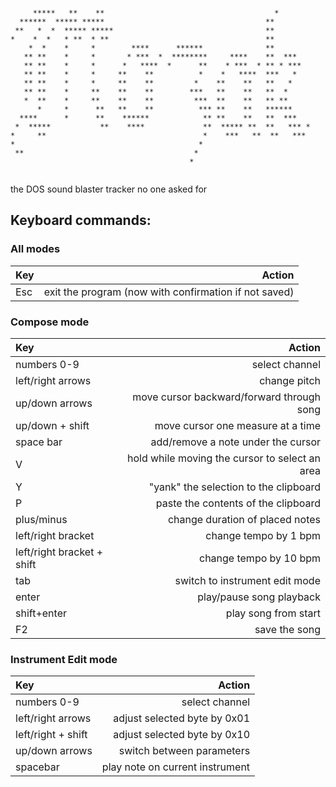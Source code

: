````
                                                                    
     *****   **    **                                      *        
  ******  ***** *****                                    **         
 **   *  *  ***** *****                                  **         
*    *  *   * **  * **                                   **         
    *  *    *     *        ****      ******              **         
   ** **    *     *       * ***  *  ********     ****    **  ***    
   ** **    *     *      *   ****  *      **    * ***  * ** * ***   
   ** **    *     *     **    **          *    *   ****  ***   *    
   ** **    *     *     **    **         *    **    **   **   *     
   ** **    *     **    **    **        ***   **    **   **  *      
   *  **    *     **    **    **         ***  **    **   ** **      
      *     *      **   **    **          *** **    **   ******     
  ****      *      **    ******            ** **    **   **  ***    
 *  *****           **    ****             **  ***** **  **   *** * 
*     **                                   *    ***   **  **   ***  
*                                         *                         
 **                                      *                          
                                        *                           
                                                                    

````

the DOS sound blaster tracker no one asked for

## Keyboard commands:

### All modes

|Key|Action|
|:--|-----:|
|Esc|exit the program (now with confirmation if not saved)|

### Compose mode

|Key|Action|
|:--|-----:|
|numbers 0-9|select channel|
|left/right arrows|change pitch|
|up/down arrows|move cursor backward/forward through song|
|up/down + shift|move cursor one measure at a time|
|space bar| add/remove a note under the cursor|
|V|hold while moving the cursor to select an area|
|Y| "yank" the selection to the clipboard|
|P| paste the contents of the clipboard|
|plus/minus|change duration of placed notes|
|left/right bracket|change tempo by 1 bpm|
|left/right bracket + shift|change tempo by 10 bpm|
|tab|switch to instrument edit mode|
|enter|play/pause song playback|
|shift+enter|play song from start|
|F2|save the song|



### Instrument Edit mode


|Key|Action|
|:--|-----:|
|numbers 0-9|select channel|
|left/right arrows|adjust selected byte by 0x01|
|left/right + shift|adjust selected byte by 0x10|
|up/down arrows|switch between parameters|
|spacebar | play note on current instrument|
